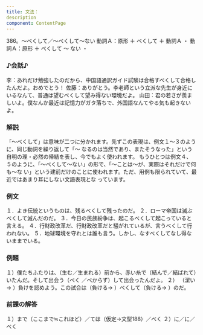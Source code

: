 ```yaml
---
title: 文法：
description
component: ContentPage
---
```



386。～べくして／～べくして～ない
動詞Ａ：原形 ＋ べくして ＋ 動詞Ａ ・
動詞Ａ：原形 ＋ べくして ～ ない ・
### ♪会話♪
李：あれだけ勉強したのだから、中国語通訳ガイド試験は合格すべくして合格したんだよ。おめでとう！
佐藤：ありがとう。李老師という立派な先生が身近にいるなんて、普通は望むべくして望み得ない環境だよ。 山田：君の若さが羨ましいよ。僕なんか最近は記憶力がガタ落ちで、外国語なんてやる気も起きないよ。
### 解説
「～べくして」は意味が二つに分かれます。先ずこの表現は、例文１～３のように、同じ動詞を繰り返して「～ なるのは当然であり、またそうなった」という自明の理・必然の帰結を表し、今でもよく使われます。
もうひとつは例文４、５のように、「～べくして～ない」の形で、「～ことは～が、実際はそれだけで何も～な
い」という建前だけのことに使われます。ただ、用例も限られていて、最近ではあまり耳にしない文語表現とな
っています。
### 例文
１．よき伝統というものは、残るべくして残ったのだ。
２．ローマ帝国は滅ぶべくして滅んだのだ。
３．今日の民族紛争は、起こるべくして起こっていると言える。
４．行財政改革だ、行財政改革だと騒がれているが、言うべくして行われない。
５．地球環境を守れとは誰も言う。しかし、なすべくしてなし得ないままでいる。
### 例題
１）僕たちふたりは、（生む／生まれる）前から、赤い糸で（結んで／結ばれて）いたんだ。そして出会う（べく
／べからず）して出会ったんだよ。
２） （潔い→ ）負けを認めよう。この試合は（負ける→ ）べくして（負ける→ ）のだ。
### 前課の解答
１）まで（ここまで≒これほど）／ては（仮定→文型188）／べく
２）に／に／べく
